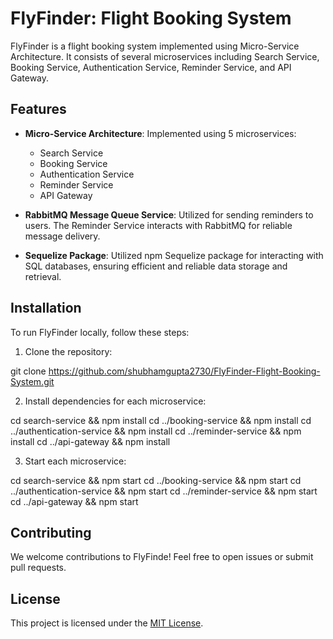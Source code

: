 # FlyFinder: Flight Booking System

FlyFinder is a flight booking system implemented using Micro-Service Architecture. It consists of several microservices including Search Service, Booking Service, Authentication Service, Reminder Service, and API Gateway.

## Features

- **Micro-Service Architecture**: Implemented using 5 microservices:
  - Search Service
  - Booking Service
  - Authentication Service
  - Reminder Service
  - API Gateway

- **RabbitMQ Message Queue Service**: Utilized for sending reminders to users. The Reminder Service interacts with RabbitMQ for reliable message delivery.

- **Sequelize Package**: Utilized npm Sequelize package for interacting with SQL databases, ensuring efficient and reliable data storage and retrieval.

## Installation

To run FlyFinder locally, follow these steps:

1. Clone the repository:

git clone https://github.com/shubhamgupta2730/FlyFinder-Flight-Booking-System.git


2. Install dependencies for each microservice:

cd search-service && npm install
cd ../booking-service && npm install
cd ../authentication-service && npm install
cd ../reminder-service && npm install
cd ../api-gateway && npm install


3. Start each microservice:

cd search-service && npm start
cd ../booking-service && npm start
cd ../authentication-service && npm start
cd ../reminder-service && npm start
cd ../api-gateway && npm start


## Contributing

We welcome contributions to FlyFinde! Feel free to open issues or submit pull requests.

## License

This project is licensed under the [MIT License](LICENSE).
